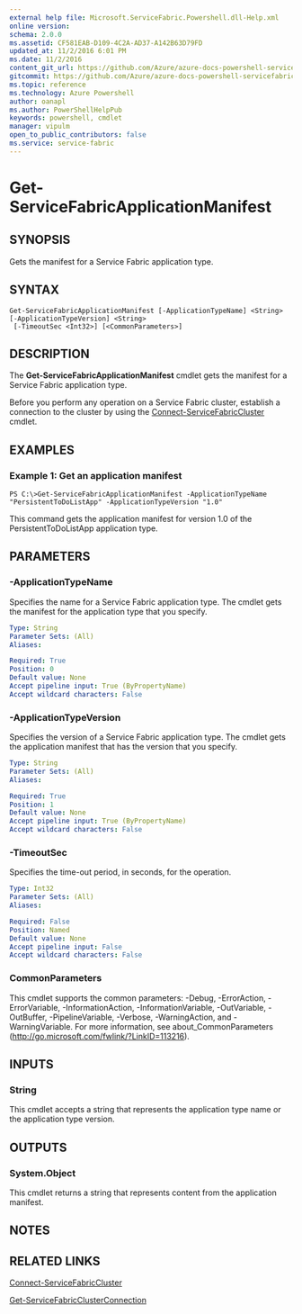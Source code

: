 ```yaml
---
external help file: Microsoft.ServiceFabric.Powershell.dll-Help.xml
online version:
schema: 2.0.0
ms.assetid: CF581EAB-D109-4C2A-AD37-A142B63D79FD
updated_at: 11/2/2016 6:01 PM
ms.date: 11/2/2016
content_git_url: https://github.com/Azure/azure-docs-powershell-servicefabric/blob/live/Service-Fabric-cmdlets/ServiceFabric/vlatest/Get-ServiceFabricApplicationManifest.md
gitcommit: https://github.com/Azure/azure-docs-powershell-servicefabric/blob/a04d7fb81ddb4ca19a8c0101c71d7745ad5e082a/Service-Fabric-cmdlets/ServiceFabric/vlatest/Get-ServiceFabricApplicationManifest.md
ms.topic: reference
ms.technology: Azure Powershell
author: oanapl
ms.author: PowerShellHelpPub
keywords: powershell, cmdlet
manager: vipulm
open_to_public_contributors: false
ms.service: service-fabric
---
```


# Get-ServiceFabricApplicationManifest

## SYNOPSIS
Gets the manifest for a Service Fabric application type.

## SYNTAX

```
Get-ServiceFabricApplicationManifest [-ApplicationTypeName] <String> [-ApplicationTypeVersion] <String>
 [-TimeoutSec <Int32>] [<CommonParameters>]
```

## DESCRIPTION
The **Get-ServiceFabricApplicationManifest** cmdlet gets the manifest for a Service Fabric application type.

Before you perform any operation on a Service Fabric cluster, establish a connection to the cluster by using the [Connect-ServiceFabricCluster](./Connect-ServiceFabricCluster.md) cmdlet.

## EXAMPLES

### Example 1: Get an application manifest
```
PS C:\>Get-ServiceFabricApplicationManifest -ApplicationTypeName "PersistentToDoListApp" -ApplicationTypeVersion "1.0"
```

This command gets the application manifest for version 1.0 of the PersistentToDoListApp application type.

## PARAMETERS

### -ApplicationTypeName
Specifies the name for a Service Fabric application type.
The cmdlet gets the manifest for the application type that you specify.

```yaml
Type: String
Parameter Sets: (All)
Aliases:

Required: True
Position: 0
Default value: None
Accept pipeline input: True (ByPropertyName)
Accept wildcard characters: False
```

### -ApplicationTypeVersion
Specifies the version of a Service Fabric application type.
The cmdlet gets the application manifest that has the version that you specify.

```yaml
Type: String
Parameter Sets: (All)
Aliases:

Required: True
Position: 1
Default value: None
Accept pipeline input: True (ByPropertyName)
Accept wildcard characters: False
```

### -TimeoutSec
Specifies the time-out period, in seconds, for the operation.

```yaml
Type: Int32
Parameter Sets: (All)
Aliases:

Required: False
Position: Named
Default value: None
Accept pipeline input: False
Accept wildcard characters: False
```

### CommonParameters
This cmdlet supports the common parameters: -Debug, -ErrorAction, -ErrorVariable, -InformationAction, -InformationVariable, -OutVariable, -OutBuffer, -PipelineVariable, -Verbose, -WarningAction, and -WarningVariable. For more information, see about_CommonParameters (http://go.microsoft.com/fwlink/?LinkID=113216).

## INPUTS

### String
This cmdlet accepts a string that represents the application type name or the application type version.

## OUTPUTS

### System.Object
This cmdlet returns a string that represents content from the application manifest.

## NOTES

## RELATED LINKS

[Connect-ServiceFabricCluster](xref:ServiceFabric/vlatest/Connect-ServiceFabricCluster.md)

[Get-ServiceFabricClusterConnection](xref:ServiceFabric/vlatest/Get-ServiceFabricClusterConnection.md)
